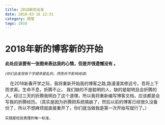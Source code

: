 ```yaml
---
title: 2018新的出发
date: 2018-03-16 12:31
category: 随笔
tags: 2018
---
```

# 2018年新的博客新的开始

**此处应该要有一张图来表达我的心情，但是并很遗憾没有 。**
<!--more-->
*<small>(你们会发现有个字顺序是乱的，然而并不影响阅读)</small>*

&nbsp;&nbsp;&nbsp;&nbsp;在2018新春开学之际，我将重新开始我的博客之路,路漫漫其修远兮，吾将上下而求索。生命不息，折腾不止。
我们缺的不是聪明的人，缺的是聪明且会折腾的人。经过三天的折腾我明白了这个道理，所以我将重新编写博客文档，应该都是会写我的折腾经历。（其实是因为折腾把系统搞崩了，然后以前的博客已经很久没备份了，所以不想麻烦就直接重开了。你们就当做我是第一次开始写就行了。）

	实践是检验真理的唯一标准，